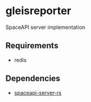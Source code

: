 # gleisreporter
SpaceAPI server implementation

## Requirements
- redis

## Dependencies
- [spaceapi-server-rs](https://github.com/spaceapi-community/spaceapi-server-rs)
